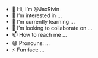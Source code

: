 - 👋 Hi, I’m @JaxRivin
- 👀 I’m interested in ...
- 🌱 I’m currently learning ...
- 💞️ I’m looking to collaborate on ...
- 📫 How to reach me ...
- 😄 Pronouns: ...
- ⚡ Fun fact: ...

<!---
JaxRivin/JaxRivin is a ✨ special ✨ repository because its `README.md` (this file) appears on your GitHub profile.
You can click the Preview link to take a look at your changes.
--->
